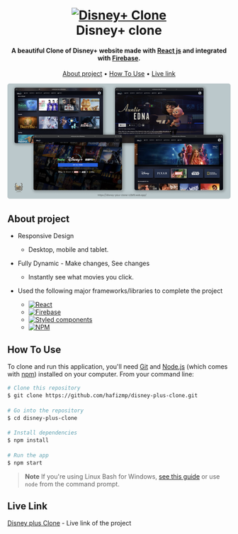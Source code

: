 
<h1 align="center">
  <br>
  <a href="https://disney-plus-clone-c2bf9.web.app/"><img src="https://www.logo.wine/a/logo/Disney%2B/Disney%2B-White-Dark-Background-Logo.wine.svg" alt="Disney+ Clone" width="200"></a>
  <br>
  Disney+ clone
  <br>
</h1>

<h4 align="center">A beautiful Clone of Disney+ website made with <a href="https://reactjs.org/" target="_blank">React js</a> and integrated with <a href="https://firebase.google.com/" target="_blank">Firebase</a>.</h4>

<p align="center">
  <a href="#about-project">About project</a> •
  <a href="#how-to-use">How To Use</a> •
  <a href="#live-link">Live link</a>
</p>

![screenshot](/public/Assets/images/preview.png)

## About project

* Responsive Design
  - Desktop, mobile and tablet.

* Fully Dynamic - Make changes, See changes
  - Instantly see what movies you click.

* Used the following major frameworks/libraries to complete the project
  - [![React][React.js]][React-url]
  - [![Firebase][Firebase]][Firebase-url]
  - [![Styled components][Styled components]][Styled components-url]
  - [![NPM][npm]][npm-url]



## How To Use

To clone and run this application, you'll need [Git](https://git-scm.com) and [Node.js](https://nodejs.org/en/download/) (which comes with [npm](http://npmjs.com)) installed on your computer. From your command line:

```bash
# Clone this repository
$ git clone https://github.com/hafizmp/disney-plus-clone.git

# Go into the repository
$ cd disney-plus-clone

# Install dependencies
$ npm install

# Run the app
$ npm start
```

> **Note**
> If you're using Linux Bash for Windows, [see this guide](https://www.howtogeek.com/261575/how-to-run-graphical-linux-desktop-applications-from-windows-10s-bash-shell/) or use `node` from the command prompt.

## Live Link

[Disney plus Clone](https://github.com/amitmerchant1990/markdownify-web) - Live link of the project



[React.js]: https://img.shields.io/badge/React-20232A?style=for-the-badge&logo=react&logoColor=61DAFB
[React-url]: https://reactjs.org/

[Firebase]: https://img.shields.io/badge/FIREBASE-FFF89C?style=for-the-badge&logo=firebase&logoColor=FF9F29
[Firebase-url]: https://firebase.google.com/

[Styled components]: https://img.shields.io/badge/STYLED%20COMPONENTS-3F4E4F?style=for-the-badge&logo=styledcomponents&logoColor=FF9F29
[Styled components-url]: https://styled-components.com/

[Youtube]: https://img.shields.io/badge/clever%20programmer-EB1D36?style=for-the-badge&logo=Youtube&logoColor=FFFFFF
[Youtube-url]: https://www.youtube.com/c/CleverProgrammer

[npm]: https://img.shields.io/badge/NPM-FFFFFF?style=for-the-badge&logo=npm&logoColor=FFFFFF
[npm-url]: https://www.npmjs.com/package/react-router